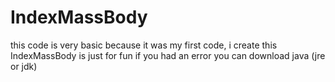 # IndexMassBody
this code is very basic because it was my first code,
i create this IndexMassBody is just for fun 
if you had an error you can download java (jre or jdk)
